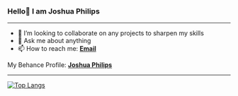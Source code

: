 ### Hello👋 I am Joshua Philips
<hr></hr>

- 👯 I’m looking to collaborate on any projects to sharpen my skills
- 💬 Ask me about anything
- 📫 How to reach me: [**Email**][email]

My Behance Profile: [**Joshua Philips**][behance]
<hr></hr>

[![Top Langs](https://github-readme-stats.vercel.app/api/top-langs/?username=joshua-philips&layout=compact&theme=dracula&custom_title=Top%20Languages)](https://github.com/anuraghazra/github-readme-stats)

[email]: mailto:philipsjoshua96@gmail.com
[behance]: https://www.behance.net/joshuaphilips
